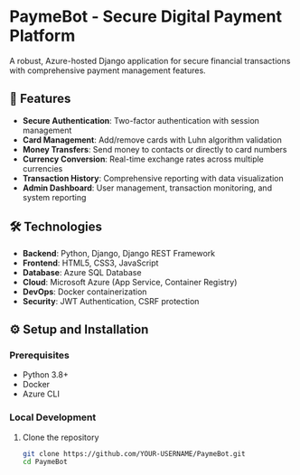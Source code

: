 # PaymeBot - Secure Digital Payment Platform

A robust, Azure-hosted Django application for secure financial transactions with comprehensive payment management features.

## 🚀 Features

- **Secure Authentication**: Two-factor authentication with session management
- **Card Management**: Add/remove cards with Luhn algorithm validation
- **Money Transfers**: Send money to contacts or directly to card numbers
- **Currency Conversion**: Real-time exchange rates across multiple currencies
- **Transaction History**: Comprehensive reporting with data visualization
- **Admin Dashboard**: User management, transaction monitoring, and system reporting

## 🛠️ Technologies

- **Backend**: Python, Django, Django REST Framework
- **Frontend**: HTML5, CSS3, JavaScript
- **Database**: Azure SQL Database
- **Cloud**: Microsoft Azure (App Service, Container Registry)
- **DevOps**: Docker containerization
- **Security**: JWT Authentication, CSRF protection

## ⚙️ Setup and Installation

### Prerequisites
- Python 3.8+
- Docker
- Azure CLI

### Local Development
1. Clone the repository
   ```bash
   git clone https://github.com/YOUR-USERNAME/PaymeBot.git
   cd PaymeBot
